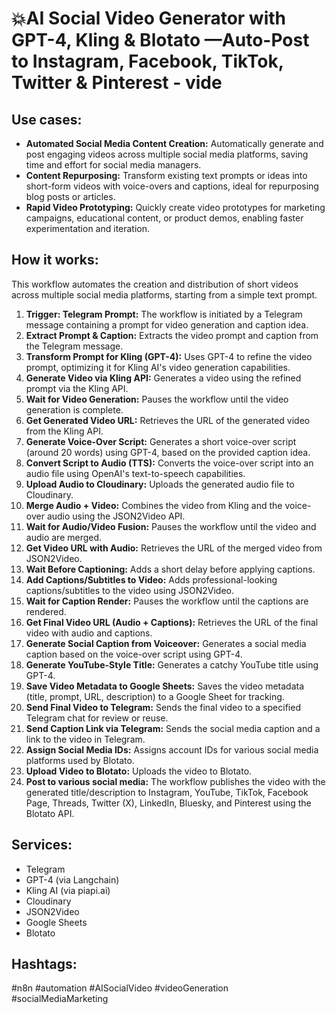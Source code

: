 # 💥AI Social Video Generator with GPT-4, Kling & Blotato —Auto-Post to Instagram, Facebook, TikTok, Twitter & Pinterest - vide

## Use cases:

- **Automated Social Media Content Creation:** Automatically generate and post engaging videos across multiple social media platforms, saving time and effort for social media managers.
- **Content Repurposing:** Transform existing text prompts or ideas into short-form videos with voice-overs and captions, ideal for repurposing blog posts or articles.
- **Rapid Video Prototyping:** Quickly create video prototypes for marketing campaigns, educational content, or product demos, enabling faster experimentation and iteration.

## How it works:

This workflow automates the creation and distribution of short videos across multiple social media platforms, starting from a simple text prompt.

1.  **Trigger: Telegram Prompt:** The workflow is initiated by a Telegram message containing a prompt for video generation and caption idea.
2.  **Extract Prompt & Caption:** Extracts the video prompt and caption from the Telegram message.
3.  **Transform Prompt for Kling (GPT-4):** Uses GPT-4 to refine the video prompt, optimizing it for Kling AI's video generation capabilities.
4.  **Generate Video via Kling API:** Generates a video using the refined prompt via the Kling API.
5.  **Wait for Video Generation:** Pauses the workflow until the video generation is complete.
6.  **Get Generated Video URL:** Retrieves the URL of the generated video from the Kling API.
7.  **Generate Voice-Over Script:** Generates a short voice-over script (around 20 words) using GPT-4, based on the provided caption idea.
8.  **Convert Script to Audio (TTS):** Converts the voice-over script into an audio file using OpenAI's text-to-speech capabilities.
9.  **Upload Audio to Cloudinary:** Uploads the generated audio file to Cloudinary.
10. **Merge Audio + Video:** Combines the video from Kling and the voice-over audio using the JSON2Video API.
11. **Wait for Audio/Video Fusion:** Pauses the workflow until the video and audio are merged.
12. **Get Video URL with Audio:** Retrieves the URL of the merged video from JSON2Video.
13. **Wait Before Captioning:** Adds a short delay before applying captions.
14. **Add Captions/Subtitles to Video:** Adds professional-looking captions/subtitles to the video using JSON2Video.
15. **Wait for Caption Render:** Pauses the workflow until the captions are rendered.
16. **Get Final Video URL (Audio + Captions):** Retrieves the URL of the final video with audio and captions.
17. **Generate Social Caption from Voiceover:** Generates a social media caption based on the voice-over script using GPT-4.
18. **Generate YouTube-Style Title:** Generates a catchy YouTube title using GPT-4.
19. **Save Video Metadata to Google Sheets:** Saves the video metadata (title, prompt, URL, description) to a Google Sheet for tracking.
20. **Send Final Video to Telegram:** Sends the final video to a specified Telegram chat for review or reuse.
21. **Send Caption Link via Telegram:** Sends the social media caption and a link to the video in Telegram.
22. **Assign Social Media IDs:** Assigns account IDs for various social media platforms used by Blotato.
23. **Upload Video to Blotato:** Uploads the video to Blotato.
24. **Post to various social media:** The workflow publishes the video with the generated title/description to Instagram, YouTube, TikTok, Facebook Page, Threads, Twitter (X), LinkedIn, Bluesky, and Pinterest using the Blotato API.

## Services:

-   Telegram
-   GPT-4 (via Langchain)
-   Kling AI (via piapi.ai)
-   Cloudinary
-   JSON2Video
-   Google Sheets
-   Blotato

## Hashtags:

#n8n #automation #AISocialVideo #videoGeneration #socialMediaMarketing
